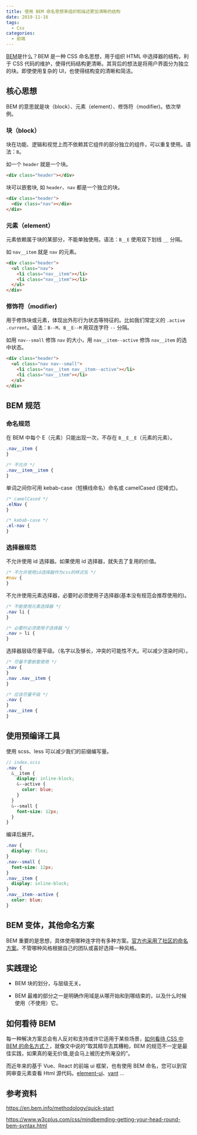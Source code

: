 ```yaml
---
title: 使用 BEM 命名思想来组织和描述更加清晰的结构
date: 2019-11-16
tags:
  - Css
categories:
  - 前端
---
```


[BEM](https://en.bem.info/methodology/quick-start/)是什么？BEM 是一种 CSS 命名思想，用于组织 HTML 中选择器的结构，利于 CSS 代码的维护，使得代码结构更清晰。其背后的想法是将用户界面分为独立的块。即使使用复杂的 UI，也使得结构变的清晰和简洁。

## 核心思想

BEM 的意思就是块（block）、元素（element）、修饰符（modifier)。依次举例。

### 块（block）

块在功能、逻辑和视觉上而不依赖其它组件的部分独立的组件，可以重复使用。语法：`B`。

如一个 `header` 就是一个块。

```html
<div class="header"></div>
```

块可以嵌套块, 如 `header`、`nav` 都是一个独立的块。

```html
<div class="header">
  <div class="nav"></div>
</div>
```

### 元素（element）

元素依赖属于块的某部分，不能单独使用。语法：`B__E` 使用双下划线 `__` 分隔。

如 `nav__item` 就是 `nav` 的元素。

```html
<div class="header">
  <ul class="nav">
    <li class="nav__item"></li>
    <li class="nav__item"></li>
  </ul>
</div>
```

### 修饰符（modifier)

用于修饰块或元素，体现出外形行为状态等特征的。比如我们常定义的 `.active` `.current`。语法：`B--M`、`B__E--M` 用双连字符 `--` 分隔。

如用 `nav--small` 修饰 `nav` 的大小，用 `nav__item--active` 修饰 `nav__item` 的选中状态。

```html
<div class="header">
  <ul class="nav nav--small">
    <li class="nav__item nav__item--active"></li>
    <li class="nav__item"></li>
  </ul>
</div>
```

## BEM 规范

### 命名规范

在 BEM 中每个 E（元素）只能出现一次，不存在 `B__E__E`（元素的元素）。

```css
.nav__item {
}

/* 不允许 */
.nav__item__item {
}
```

单词之间你可用 kebab-case（短横线命名）命名或 camelCased (驼峰式)。

```css
/* camelCased */
.elNav {
}

/* kebab-case */
.el-nav {
}
```

### 选择器规范

不允许使用 id 选择器。如果使用 id 选择器，就失去了复用的价值。

```css
/* 不允许使用id选择器作为css的样式名 */
#nav {
}
```

不允许使用元素选择器，必要时必须使用子选择器(基本没有规范会推荐使用的)。

```css
/* 不能使用元素选择器 */
.nav li {
}

/* 必要时必须使用子选择器 */
.nav > li {
}
```

选择器层级尽量平级。（名字以及够长，冲突的可能性不大。可以减少渲染时间）。

```css
/* 尽量不要嵌套使用 */
.nav {
}
.nav .nav__item {
}

/* 应该尽量平级 */
.nav {
}
.nav__item {
}
```

## 使用预编译工具

使用 scss、less 可以减少我们的前缀编写量。

```scss
// index.scss
.nav {
  &__item {
    display: inline-block;
    &--active {
      color: blue;
    }
  }
  &--small {
    font-size: 12px;
  }
}
```

编译后展开。

```css
.nav {
  display: flex;
}
.nav--small {
  font-size: 12px;
}
.nav__item {
  display: inline-block;
}
.nav__item--active {
  color: blue;
}
```

## BEM 变体，其他命名方案

BEM 重要的是思想，具体使用哪种连字符有多种方案。[官方也采用了社区的命名方案](https://en.bem.info/methodology/naming-convention/#alternative-naming-schemes)。不管哪种风格根据自己的团队或喜好选择一种风格。

## 实践理论

- BEM 块的划分，与层级无关。

- BEM 最难的部分之一是明确作用域是从哪开始和到哪结束的，以及什么时候使用（不使用）它。

## 如何看待 BEM

每一种解决方案总会有人反对和支持或许它适用于某些场景，[如何看待 CSS 中 BEM 的命名方式？](https://www.zhihu.com/question/2193515)，就像文中说的“取其精华去其糟粕，BEM 的规范不一定是最佳实践，如果真的毫无价值,是会马上被历史所淹没的”。

而近年来的基于 Vue、React 的前端 ui 框架，也有使用 BEM 命名，您可以到官网审查元素查看 Html 源代码。[element-ui](https://element.eleme.cn/#/zh-CN/component/installation)、[vant](https://youzan.github.io/vant/#/zh-CN/intro) ...

## 参考资料

<https://en.bem.info/methodology/quick-start>

<https://www.w3cplus.com/css/mindbemding-getting-your-head-round-bem-syntax.html>
